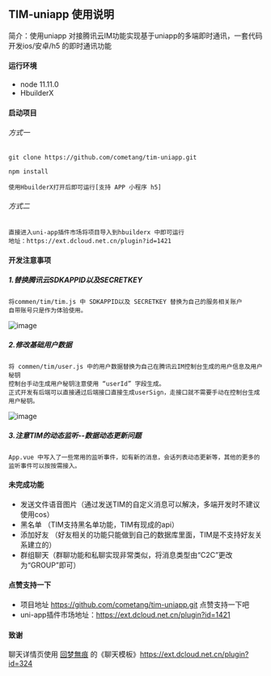 ## TIM-uniapp 使用说明

简介：使用uniapp 对接腾讯云IM功能实现基于uniapp的多端即时通讯，一套代码开发ios/安卓/h5 的即时通讯功能

#### 运行环境

- node 11.11.0
- HbuilderX 

#### 启动项目

###### 方式一

```
git clone https://github.com/cometang/tim-uniapp.git

npm install 

使用HbuilderX打开后即可运行[支持 APP 小程序 h5]
```

###### 方式二

```
直接进入uni-app插件市场将项目导入到hbuilderx 中即可运行
地址：https://ext.dcloud.net.cn/plugin?id=1421
```

#### 开发注意事项

##### 1.替换腾讯云SDKAPPID以及SECRETKEY

```
将commen/tim/tim.js 中 SDKAPPID以及 SECRETKEY 替换为自己的服务相关账户
自带账号只是作为体验使用。
```

![image](https://s1.ax1x.com/2020/03/25/8XnsYQ.png)



##### 2.修改基础用户数据

```
将 commen/tim/user.js 中的用户数据替换为自己在腾讯云IM控制台生成的用户信息及用户秘钥
控制台手动生成用户秘钥注意使用 “userId” 字段生成。
正式开发有后端可以直接通过后端接口直接生成userSign，走接口就不需要手动在控制台生成用户秘钥。
```

![image](https://s1.ax1x.com/2020/03/25/8XnrFg.png)

##### 3.注意TIM的动态监听--数据动态更新问题

```
App.vue 中写入了一些常用的监听事件，如有新的消息，会话列表动态更新等，其他的更多的监听事件可以按按需接入。
```

#### 未完成功能

- 发送文件语音图片（通过发送TIM的自定义消息可以解决，多端开发时不建议使用cos）
- 黑名单 （TIM支持黑名单功能，TIM有现成的api）
- 添加好友 （好友相关的功能只能做到自己的数据库里面，TIM是不支持好友关系建立的）
- 群组聊天（群聊功能和私聊实现非常类似，将消息类型由“C2C”更改为“GROUP”即可）

#### 点赞支持一下

- 项目地址 https://github.com/cometang/tim-uniapp.git  点赞支持一下吧
- uni-app插件市场地址：https://ext.dcloud.net.cn/plugin?id=1421

#### 致谢

聊天详情页使用  [回梦無痕](https://ext.dcloud.net.cn/publisher?id=5536)  的《聊天模板》https://ext.dcloud.net.cn/plugin?id=324 

